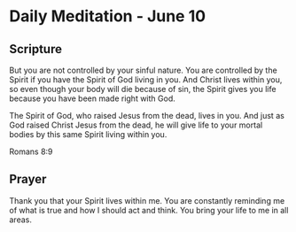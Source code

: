 # Daily Meditation - June 10

## Scripture

But  you are not controlled by your sinful nature. You are controlled by the 
Spirit if you have the Spirit of God living in you.  And Christ lives within
you, so even though your body will die because of sin, the Spirit gives you
life because you have been made right with God. 

The
Spirit of God, who raised Jesus from the dead, lives in you. And just  as God
raised Christ Jesus from the dead, he will give life to your  mortal bodies by
this same Spirit living within you.

Romans 8:9


## Prayer

Thank you that your Spirit lives within me.  You are constantly reminding me
of what is true and how I should act and think. You bring your life to me in
all areas.

